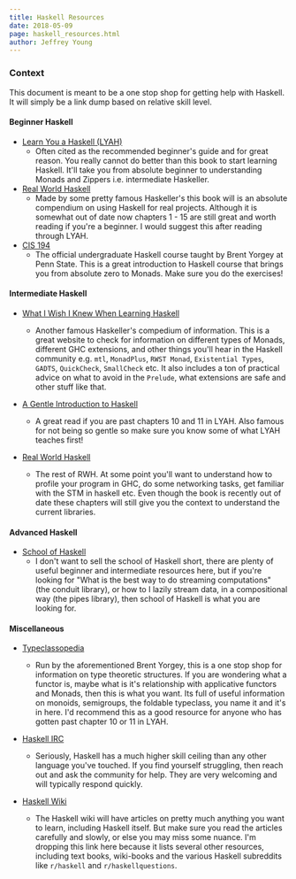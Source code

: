 ```yaml
---
title: Haskell Resources
date: 2018-05-09
page: haskell_resources.html
author: Jeffrey Young
---
```

### Context
This document is meant to be a one stop shop for getting help with Haskell. It
will simply be a link dump based on relative skill level.

#### Beginner Haskell
- [Learn You a Haskell (LYAH)](http://learnyouahaskell.com/chapters)
    - Often cited as the recommended beginner's guide and for great reason. You
    really cannot do better than this book to start learning Haskell. It'll take
    you from absolute beginner to understanding Monads and Zippers i.e.
    intermediate Haskeller.
- [Real World Haskell](http://book.realworldhaskell.org/)
    - Made by some pretty famous Haskeller's this book will is an absolute
    compendium on using Haskell for real projects. Although it is somewhat out
    of date now chapters 1 - 15 are still great and worth reading if you're a
    beginner. I would suggest this after reading through LYAH.
- [CIS 194](https://www.cis.upenn.edu/~cis194/spring13/)
    - The official undergraduate Haskell course taught by Brent Yorgey at Penn
    State. This is a great introduction to Haskell course that brings you from
    absolute zero to Monads. Make sure you do the exercises!

#### Intermediate Haskell
- [What I Wish I Knew When Learning Haskell](http://dev.stephendiehl.com/hask/)
    - Another famous Haskeller's compedium of information. This is a great website
    to check for information on different types of Monads, different GHC
    extensions, and other things you'll hear in the Haskell community e.g.
    `mtl`, `MonadPlus`, `RWST Monad`, `Existential Types`, `GADTS`,
    `QuickCheck`, `SmallCheck` etc. It also includes a ton of practical advice
    on what to avoid in the `Prelude`, what extensions are safe and other stuff
    like that.

- [A Gentle Introduction to Haskell](https://www.haskell.org/tutorial/)
    - A great read if you are past chapters 10 and 11 in LYAH. Also famous for
      not being so gentle so make sure you know some of what LYAH teaches first!

- [Real World Haskell](http://book.realworldhaskell.org/)
    - The rest of RWH. At some point you'll want to understand how to profile your
    program in GHC, do some networking tasks, get familiar with the STM in
    haskell etc. Even though the book is recently out of date these chapters
    will still give you the context to understand the current libraries.

#### Advanced Haskell
- [School of Haskell](https://www.schoolofhaskell.com/)
    - I don't want to sell the school of Haskell short, there are plenty of useful
    beginner and intermediate resources here, but if you're looking for "What is
    the best way to do streaming computations" (the conduit library), or how to
    I lazily stream data, in a compositional way (the pipes library), then
    school of Haskell is what you are looking for.

#### Miscellaneous
- [Typeclassopedia](https://wiki.haskell.org/Typeclassopedia)
    - Run by the aforementioned Brent Yorgey, this is a one stop shop for
    information on type theoretic structures. If you are wondering what a
    functor is, maybe what is it's relationship with applicative functors and
    Monads, then this is what you want. Its full of useful information on
    monoids, semigroups, the foldable typeclass, you name it and it's in here.
    I'd recommend this as a good resource for anyone who has gotten past chapter
    10 or 11 in LYAH.

- [Haskell IRC](https://wiki.haskell.org/IRC_channel)
    - Seriously, Haskell has a much higher skill ceiling than any other language
    you've touched. If you find yourself struggling, then reach out and ask the
    community for help. They are very welcoming and will typically respond
    quickly.

- [Haskell Wiki](https://wiki.haskell.org/Learning_Haskell)
    - The Haskell wiki will have articles on pretty much anything you want to
    learn, including Haskell itself. But make sure you read the articles
    carefully and slowly, or else you may miss some nuance. I'm dropping this
    link here because it lists several other resources, including text books,
    wiki-books and the various Haskell subreddits like `r/haskell` and
    `r/haskellquestions`.
